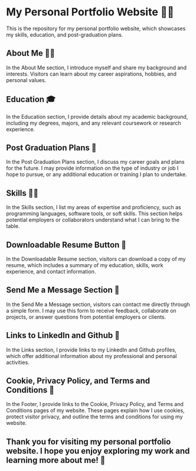 # My Personal Portfolio Website 👨‍💻
This is the repository for my personal portfolio website, which showcases my skills, education, and post-graduation plans.

## About Me 🙋‍♂️
In the About Me section, I introduce myself and share my background and interests. Visitors can learn about my career aspirations, hobbies, and personal values.

## Education 🎓
In the Education section, I provide details about my academic background, including my degrees, majors, and any relevant coursework or research experience. 

## Post Graduation Plans 🚀
In the Post Graduation Plans section, I discuss my career goals and plans for the future. I may provide information on the type of industry or job I hope to pursue, or any additional education or training I plan to undertake.

## Skills 🤹‍♂️
In the Skills section, I list my areas of expertise and proficiency, such as programming languages, software tools, or soft skills. This section helps potential employers or collaborators understand what I can bring to the table.

## Downloadable Resume Button 📄
In the Downloadable Resume section, visitors can download a copy of my resume, which includes a summary of my education, skills, work experience, and contact information.

## Send Me a Message Section 📩
In the Send Me a Message section, visitors can contact me directly through a simple form. I may use this form to receive feedback, collaborate on projects, or answer questions from potential employers or clients.

## Links to LinkedIn and Github 🔗
In the Links section, I provide links to my LinkedIn and Github profiles, which offer additional information about my professional and personal activities.

## Cookie, Privacy Policy, and Terms and Conditions 📜
In the Footer, I provide links to the Cookie, Privacy Policy, and Terms and Conditions pages of my website. These pages explain how I use cookies, protect visitor privacy, and outline the terms and conditions for using my website.

## Thank you for visiting my personal portfolio website. I hope you enjoy exploring my work and learning more about me! 🚀


